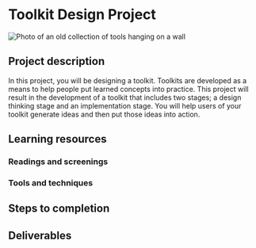 # Toolkit Design Project
![Photo of an old collection of tools hanging on a wall](https://unsplash.it/3000/1500?image=284)
## Project description
In this project, you will be designing a toolkit. Toolkits are developed as a means to help people put learned concepts into practice. This project will result in the development of a toolkit that includes two stages; a design thinking stage and an implementation stage. You will help users of your toolkit generate ideas and then put those ideas into action.


## Learning resources
### Readings and screenings
### Tools and techniques
## Steps to completion
## Deliverables